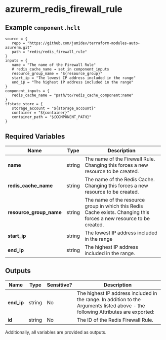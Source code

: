 # azurerm_redis_firewall_rule



## Example `component.hclt`

```hcl
source = {
   repo = "https://github.com/jumidev/terraform-modules-auto-azurerm.git"   
   path = "redis/redis_firewall_rule"   
}
inputs = {
   name = "The name of the Firewall Rule"   
   # redis_cache_name → set in component_inputs
   resource_group_name = "${resource_group}"   
   start_ip = "The lowest IP address included in the range"   
   end_ip = "The highest IP address included in the range"   
}
component_inputs = {
   redis_cache_name = "path/to/redis_cache_component:name"   
}
tfstate_store = {
   storage_account = "${storage_account}"   
   container = "${container}"   
   container_path = "${COMPONENT_PATH}"   
}
```

## Required Variables

| Name | Type |  Description |
| ---- | --------- |  ----------- |
| **name** | string |  The name of the Firewall Rule. Changing this forces a new resource to be created. | 
| **redis_cache_name** | string |  The name of the Redis Cache. Changing this forces a new resource to be created. | 
| **resource_group_name** | string |  The name of the resource group in which this Redis Cache exists. Changing this forces a new resource to be created. | 
| **start_ip** | string |  The lowest IP address included in the range | 
| **end_ip** | string |  The highest IP address included in the range. | 



## Outputs

| Name | Type | Sensitive? | Description |
| ---- | ---- | --------- | --------- |
| **end_ip** | string | No  | The highest IP address included in the range. In addition to the Arguments listed above - the following Attributes are exported: | 
| **id** | string | No  | The ID of the Redis Firewall Rule. | 

Additionally, all variables are provided as outputs.
